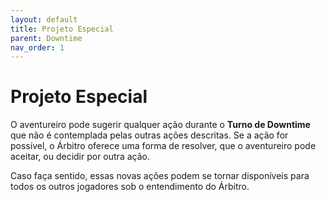 ```yaml
---
layout: default
title: Projeto Especial
parent: Downtime
nav_order: 1
---
```


# Projeto Especial

O aventureiro pode sugerir qualquer ação durante o **Turno de Downtime** que não é contemplada pelas outras ações descritas. Se a ação for possível, o Árbitro oferece uma forma de resolver, que o aventureiro pode aceitar, ou decidir por outra ação.

Caso faça sentido, essas novas ações podem se tornar disponíveis para todos os outros jogadores sob o entendimento do Árbitro.
